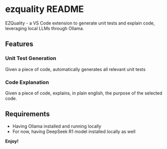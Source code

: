 # ezquality README

EZQuality - a VS Code extension to generate unit tests and explain code, leveraging local LLMs through Ollama.

## Features

### Unit Test Generation 

Given a piece of code, automatically generates all relevant unit tests

### Code Explanation

Given a piece of code, explains, in plain english, the purpose of the selected code.

## Requirements

* Having Ollama installed and running locally
* For now, having DeepSeek R1 model installed locally as well

**Enjoy!**
